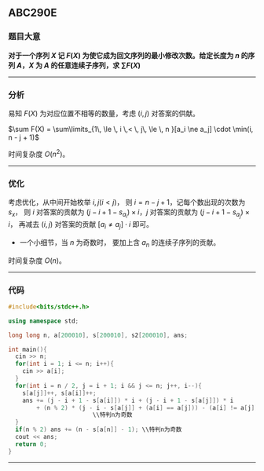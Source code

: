 ## ABC290E
### 题目大意
**对于一个序列 $X$ 记 $F(X)$ 为使它成为回文序列的最小修改次数。给定长度为 $n$ 的序列 $A$，$X$ 为 $A$ 的任意连续子序列，求 $\sum F(X)$**

------------

### 分析
易知 $F(X)$ 为对应位置不相等的数量，考虑 $(i, j)$ 对答案的供献。

$\sum F(X) = \sum\limits_{1\, \le \, i \,< \, j\, \le \, n }[a_i \ne a_j] \cdot \min(i, n - j + 1)$

时间复杂度 $O(n^2)$。

------------

### 优化
考虑优化，从中间开始枚举 $i, j(i < j)$， 则 $i = n-j+1$，记每个数出现的次数为 $s_x$， 则 $i$ 对答案的贡献为 $(j - i + 1 - s_{a_i}) \times i$，$j$ 对答案的贡献为 $(j - i + 1 - s_{a_j}) \times i$， 再减去 $(i, j)$ 对答案的贡献 $[a_i \ne a_j] \cdot i$ 即可。

- 一个小细节，当 $n$ 为奇数时， 要加上含 $a_n$ 的连续子序列的贡献。

时间复杂度 $O(n)$。

------------

### 代码
```cpp
#include<bits/stdc++.h>

using namespace std;

long long n, a[200010], s[200010], s2[200010], ans;

int main(){
  cin >> n;
  for(int i = 1; i <= n; i++){
    cin >> a[i];
  }
  for(int i = n / 2, j = i + 1; i && j <= n; j++, i--){
    s[a[j]]++, s[a[i]]++;
    ans += (j - i + 1 - s[a[i]]) * i + (j - i + 1 - s[a[j]]) * i 
        + (n % 2) * (j - i - s[a[j]] + (a[i] == a[j])) - (a[i] != a[j]) * i;
    					\\特判n为奇数
  }
  if(n % 2) ans += (n - s[a[n]] - 1); \\特判n为奇数
  cout << ans;
  return 0;
}

```

------------

